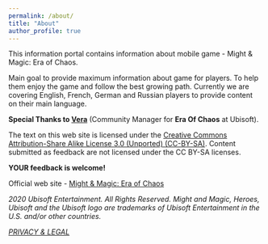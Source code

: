 ```yaml
---
permalink: /about/
title: "About"
author_profile: true
---
```


This information portal contains information about mobile game - Might & Magic: Era of Chaos.

Main goal to provide maximum information about game for players. To help them enjoy the game and follow the best growing path.
Currently we are covering English, French, German and Russian players to provide content on their main language.

**Special Thanks to [Vera](https://discordapp.com/users/595209980161032192/)** (Community Manager for **Era Of Chaos** at Ubisoft).

The text on this web site is licensed under the [Creative Commons Attribution-Share Alike License 3.0 (Unported) (CC-BY-SA)](https://creativecommons.org/licenses/by-sa/3.0/legalcode).
Content submitted as feedback are not licensed under the CC BY-SA licenses.

**YOUR feedback is welcome!**

Official web site - [Might & Magic: Era of Chaos](https://www.ubisoft.com/en-us/game/might-and-magic/era-of-chaos)

<i class="far fa-copyright"/> 2020 Ubisoft Entertainment. All Rights Reserved. Might and Magic, Heroes, Ubisoft and the Ubisoft logo are trademarks of Ubisoft Entertainment in the U.S. and/or other countries.

[PRIVACY & LEGAL](https://www.ubisoft.com/en-us/privacy-policy.html)